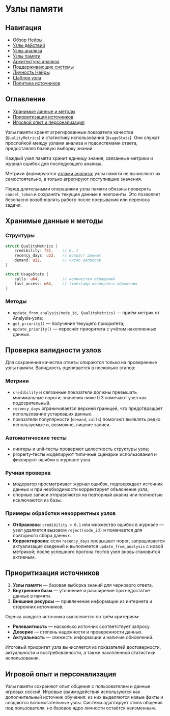# Узлы памяти

## Навигация
- [Обзор Нейры](README.md)
- [Узлы действий](action-nodes.md)
- [Узлы анализа](analysis-nodes.md)
- [Узлы памяти](memory-nodes.md)
- [Архитектура анализа](analysis-architecture.md)
- [Поддерживающие системы](support-systems.md)
- [Личность Нейры](personality.md)
- [Шаблон узла](node-template.md)
- [Политика источников](source-policy.md)

## Оглавление
- [Хранимые данные и методы](#хранимые-данные-и-методы)
- [Приоритизация источников](#приоритизация-источников)
- [Игровой опыт и персонализация](#игровой-опыт-и-персонализация)


Узлы памяти хранят агрегированные показатели качества (`QualityMetrics`) и
статистику использования (`UsageStats`). Они служат прослойкой между узлами
анализа и подсистемами ответа, предоставляя базовую выборку знаний.

Каждый узел памяти хранит единицу знания, связанные метрики и журнал ошибок для последующего анализа.

Метрики формируются [узлами анализа](analysis-nodes.md#оценка-качества);
узлы памяти не вычисляют их самостоятельно, а только агрегируют поступившие
значения.

Перед длительными операциями узлы памяти обязаны проверять `cancel_token` и
сохранять текущие данные в чекпоинты. Это позволяет безопасно возобновлять
работу после прерывания или переноса задачи.

## Хранимые данные и методы

### Структуры

```rust
struct QualityMetrics {
    credibility: f32,    // 0..1
    recency_days: u32,   // возраст данных
    demand: u32,         // число запросов
}

struct UsageStats {
    calls: u64,          // количество обращений
    last_access: u64,    // timestamp последнего обращения
}
```

### Методы

- `update_from_analysis(node_id, QualityMetrics)` — приём метрик от
  Analysis‑узла;
- `get_priority()` — получение текущего приоритета;
- `update_priority()` — пересчёт приоритета с учётом накопленных данных.

## Проверка валидности узлов

Для сохранения качества ответы опираются только на проверенные узлы памяти.
Валидность оценивается в несколько этапов:

### Метрики

- `credibility` и связанные показатели должны превышать минимальные пороги;
  значения ниже 0.3 помечают узел как подозрительный.
- `recency_days` ограничивается верхней границей, что предотвращает
  использование устаревших данных.
- показатели популярности (`demand`, `calls`) помогают выявлять
  редко используемые и, возможно, лишние записи.

### Автоматические тесты

- линтеры и unit‑тесты проверяют целостность структуры узла;
- property‑тесты моделируют типичные сценарии использования и фиксируют
  ошибки в журнале узла.

### Ручная проверка

- модератор просматривает журнал ошибок, подтверждает источник данных и
  при необходимости корректирует объяснение узла;
- спорные записи отправляются на повторный анализ или полностью
  исключаются из базы.

### Примеры обработки некорректных узлов

- **Отбраковка**: `credibility < 0.1` или множество ошибок в журнале — узел
  удаляется вызовом `reject(node_id)` и помечается для повторного сбора данных.
- **Корректировка**: если `recency_days` превышает порог, запрашивается
  актуализация сведений и выполняется `update_from_analysis` с новой
  метрикой; после успешного прогона тестов узел вновь становится активным.

## Приоритизация источников

1. **Узлы памяти** — базовая выборка знаний для чернового ответа.
2. **Внутренние базы** — уточнение и расширение при недостатке данных в памяти.
3. **Внешние ресурсы** — привлечение информации из интернета и сторонних источников.

Оценка каждого источника выполняется по трём критериям:

- **Релевантность** — насколько источник соответствует запросу.
- **Доверие** — степень надежности и проверенности данных.
- **Актуальность** — свежесть информации и наличие обновлений.
 
Итоговый приоритет узла вычисляется из показателей достоверности, актуальности
и востребованности, а также накопленной статистики использования.

## Игровой опыт и персонализация
Узлы памяти сохраняют опыт общения с пользователем и данные игровых сессий.
Игровые взаимодействия используются как дополнительный источник обучения: из них выделяются новые факты и создаются вспомогательные узлы.
Система адаптирует стиль общения под пользователя, но базовое ядро личности остаётся неизменным.

